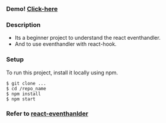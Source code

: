 ### Demo! [Click-here](https://eventhandler1.netlify.app/)

### Description

* Its a beginner project to understand the react eventhandler.
* And to use eventhandler with react-hook.

### Setup 
To run this project, install it locally using npm.

```
$ git clone ...
$ cd /repo_name
$ npm install
$ npm start
```

### Refer to [react-eventhanlder](https://reactjs.org/docs/handling-events.html)
